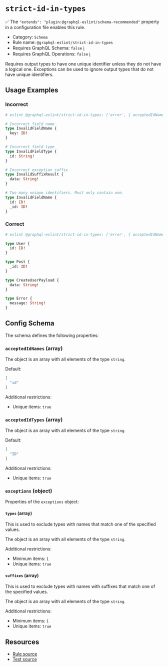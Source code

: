 # `strict-id-in-types`

✅ The `"extends": "plugin:@graphql-eslint/schema-recommended"` property in a configuration file enables this rule.

- Category: `Schema`
- Rule name: `@graphql-eslint/strict-id-in-types`
- Requires GraphQL Schema: `false` [ℹ️](../../README.md#extended-linting-rules-with-graphql-schema)
- Requires GraphQL Operations: `false` [ℹ️](../../README.md#extended-linting-rules-with-siblings-operations)

Requires output types to have one unique identifier unless they do not have a logical one. Exceptions can be used to ignore output types that do not have unique identifiers.

## Usage Examples

### Incorrect

```graphql
# eslint @graphql-eslint/strict-id-in-types: ['error', { acceptedIdNames: ['id', '_id'], acceptedIdTypes: ['ID'], exceptions: { suffixes: ['Payload'] } }]

# Incorrect field name
type InvalidFieldName {
  key: ID!
}

# Incorrect field type
type InvalidFieldType {
  id: String!
}

# Incorrect exception suffix
type InvalidSuffixResult {
  data: String!
}

# Too many unique identifiers. Must only contain one.
type InvalidFieldName {
  id: ID!
  _id: ID!
}
```

### Correct

```graphql
# eslint @graphql-eslint/strict-id-in-types: ['error', { acceptedIdNames: ['id', '_id'], acceptedIdTypes: ['ID'], exceptions: { types: ['Error'], suffixes: ['Payload'] } }]

type User {
  id: ID!
}

type Post {
  _id: ID!
}

type CreateUserPayload {
  data: String!
}

type Error {
  message: String!
}
```

## Config Schema

The schema defines the following properties:

### `acceptedIdNames` (array)

The object is an array with all elements of the type `string`.

Default:

```json
[
  "id"
]
```

Additional restrictions:

* Unique items: `true`

### `acceptedIdTypes` (array)

The object is an array with all elements of the type `string`.

Default:

```json
[
  "ID"
]
```

Additional restrictions:

* Unique items: `true`

### `exceptions` (object)

Properties of the `exceptions` object:

#### `types` (array)

This is used to exclude types with names that match one of the specified values.

The object is an array with all elements of the type `string`.

Additional restrictions:

* Minimum items: `1`
* Unique items: `true`

#### `suffixes` (array)

This is used to exclude types with names with suffixes that match one of the specified values.

The object is an array with all elements of the type `string`.

Additional restrictions:

* Minimum items: `1`
* Unique items: `true`

## Resources

- [Rule source](../../packages/plugin/src/rules/strict-id-in-types.ts)
- [Test source](../../packages/plugin/tests/strict-id-in-types.spec.ts)
